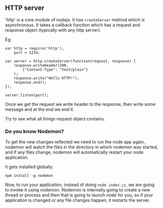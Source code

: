 ## HTTP server

'http' is a core module of nodejs. It has `createServer` method which is asynchronous. It takes a callback function which has a request and response object (typically with any http server).

Eg:

	var http = require('http'),
    	port = 1234;

	var server = http.createServer(function(request, response) {
	    response.writeHeader(200, 
			{"Content-Type": "text/plain"}
		);
	    response.write("Hello HTTP!");
	    response.end();
	});

	server.listen(port);

Once we get the request we write header to the response, then write some message and at the end we end it.

Try to see what all things request object contains.

### Do you know Nodemon?

To get the new changes reflected we need to run the node app again, nodemon will watch the files in the directory in which nodemon was started, and if any files change, nodemon will automatically restart your node application.

It gets installed globally.

	npm install -g nodemon

Now, to run your application, instead of doing `node index.js`, we are going to invoke it using nodemon. Nodemon is internally going to create a new thread or process and then that is going to launch node for you, so if your application is changed or any file changes happen, it restarts the server.
